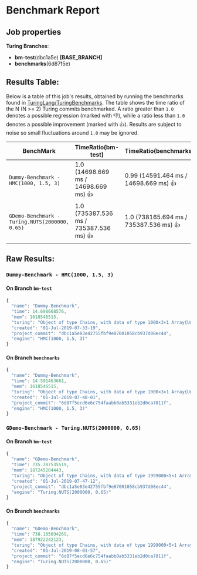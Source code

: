 # Benchmark Report

## Job properties

**Turing Branches**:
- **bm-test**(dbc1a5e) **[BASE_BRANCH]**
- **benchmarks**(6d87f5e) 

## Results Table:

Below is a table of this job's results, obtained by running the
benchmarks found in
[TuringLang/TuringBenchmarks](https://github.com/TuringLang/TuringBenchmarks). The
table shows the time ratio of the N (N >= 2) Turing commits
benchmarked. A ratio greater than `1.0` denotes a possible regression
(marked with :-1:), while a ratio less than `1.0` denotes a possible
improvement (marked with :+1:). Results are subject to
noise so small fluctuations around `1.0` may be ignored.

| BenchMark    |  TimeRatio(bm-test) |  TimeRatio(benchmarks) | 
| -----------  |  ----------------------- |  ----------------------- | 
| `Dummy-Benchmark - HMC(1000, 1.5, 3)` |  1.0 (14698.669 ms / 14698.669 ms) :+1: |  0.99 (14591.464 ms / 14698.669 ms) :+1: | 
| `GDemo-Benchmark - Turing.NUTS(2000000, 0.65)` |  1.0 (735387.536 ms / 735387.536 ms) :+1: |  1.0 (738165.694 ms / 735387.536 ms) :+1: | 

## Raw Results:

### `Dummy-Benchmark - HMC(1000, 1.5, 3)`
#### On Branch `bm-test`
```javascript
{
  "name": "Dummy-Benchmark",
  "time": 14.698668576,
  "mem": 1618546515,
  "turing": "Object of type Chains, with data of type 1000×3×1 Array{Union{Missing, Float64},3}\n\nLog evidence      = 0.0\nIterations        = 1:1000\nThinning interval = 1\nChains            = 1\nSamples per chain = 1000\ninternals         = eval_num, lp\nparameters        = p\n\nparameters\n   Mean    SD   Naive SE  MCSE    ESS  \np 0.7318 0.1174   0.0037 0.0116 103.142\n\n",
  "created": "01-Jul-2019-07-33-19",
  "project_commit": "dbc1a5e83e42755fbf9e07001058cb937d08ec44",
  "engine": "HMC(1000, 1.5, 3)"
}

```

#### On Branch `benchmarks`
```javascript
{
  "name": "Dummy-Benchmark",
  "time": 14.591463661,
  "mem": 1618546515,
  "turing": "Object of type Chains, with data of type 1000×3×1 Array{Union{Missing, Float64},3}\n\nLog evidence      = 0.0\nIterations        = 1:1000\nThinning interval = 1\nChains            = 1\nSamples per chain = 1000\ninternals         = eval_num, lp\nparameters        = p\n\nparameters\n   Mean    SD   Naive SE  MCSE     ESS  \np 0.7308 0.1057   0.0033 0.0094 127.0481\n\n",
  "created": "01-Jul-2019-07-48-01",
  "project_commit": "6d87f5ecd6e6c754faabb0ab5331eb2d0ca7011f",
  "engine": "HMC(1000, 1.5, 3)"
}

```

### `GDemo-Benchmark - Turing.NUTS(2000000, 0.65)`
#### On Branch `bm-test`
```javascript
{
  "name": "GDemo-Benchmark",
  "time": 735.387535519,
  "mem": 187245204443,
  "turing": "Object of type Chains, with data of type 1999000×5×1 Array{Union{Missing, Float64},3}\n\nLog evidence      = 0.0\nIterations        = 1:1999000\nThinning interval = 1\nChains            = 1\nSamples per chain = 1999000\ninternals         = eval_num, lf_eps, lp\nparameters        = m, s\n\nparameters\n   Mean    SD   Naive SE  MCSE            ESS          \nm 1.1666 0.7875   0.0006 0.0012 4.01593741199999954×10⁵\ns 1.9895 1.8250   0.0013 0.0027 4.48868317400000016×10⁵\n\n",
  "created": "01-Jul-2019-07-47-12",
  "project_commit": "dbc1a5e83e42755fbf9e07001058cb937d08ec44",
  "engine": "Turing.NUTS(2000000, 0.65)"
}

```

#### On Branch `benchmarks`
```javascript
{
  "name": "GDemo-Benchmark",
  "time": 738.165694269,
  "mem": 187922242123,
  "turing": "Object of type Chains, with data of type 1999000×5×1 Array{Union{Missing, Float64},3}\n\nLog evidence      = 0.0\nIterations        = 1:1999000\nThinning interval = 1\nChains            = 1\nSamples per chain = 1999000\ninternals         = eval_num, lf_eps, lp\nparameters        = m, s\n\nparameters\n   Mean    SD   Naive SE  MCSE      ESS    \nm 1.1676 0.7930   0.0006 0.0013 380639.3121\ns 1.9965 1.9596   0.0014 0.0032 384898.6012\n\n",
  "created": "01-Jul-2019-08-01-57",
  "project_commit": "6d87f5ecd6e6c754faabb0ab5331eb2d0ca7011f",
  "engine": "Turing.NUTS(2000000, 0.65)"
}

```


